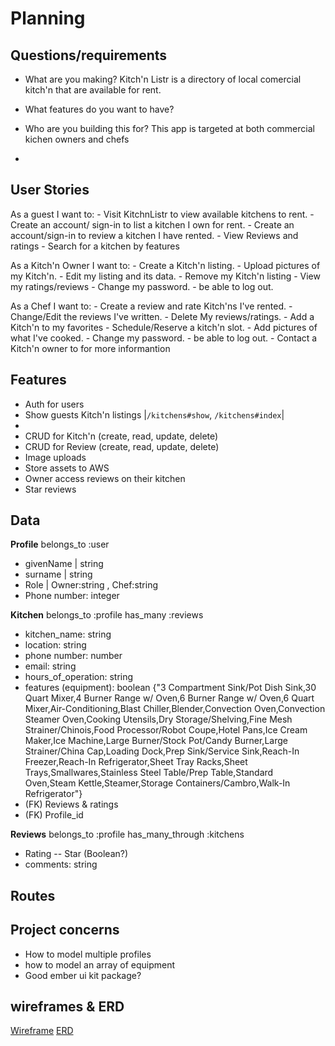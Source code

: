 # Planning

## Questions/requirements
  - What are you making?
      Kitch'n Listr is a directory of local comercial kitch'n that are available for rent.

  - What features do you want to have?
  - Who are you building this for?
      This app is targeted at both commercial kichen owners and chefs
  -

## User Stories

  As a guest I want to:
    - Visit KitchnListr to view available kitchens to rent.
    - Create an account/ sign-in to list a kitchen I own for rent.
    - Create an account/sign-in to review a kitchen I have rented.
    - View Reviews and ratings
    - Search for a kitchen by features



  As a Kitch'n Owner I want to:
    - Create a Kitch'n listing.
    - Upload pictures of my Kitch'n.
    - Edit my listing and its data.
    - Remove my Kitch'n listing
    - View my ratings/reviews
    - Change my password.
    - be able to log out.

  As a Chef I want to:
    - Create a review and rate Kitch'ns I've rented.
    - Change/Edit the reviews I've written.
    - Delete My reviews/ratings.
    - Add a Kitch'n to my favorites
    - Schedule/Reserve a kitch'n slot.
    - Add pictures of what I've cooked.
    - Change my password.
    - be able to log out.
    - Contact a Kitch'n owner to for more informantion

## Features
  - Auth for users
  - Show guests Kitch'n listings |`/kitchens#show`, `/kitchens#index`|
  -
  - CRUD for Kitch'n (create, read, update, delete)
  - CRUD for Review (create, read, update, delete)
  - Image uploads
  - Store assets to AWS
  - Owner access reviews on their kitchen
  - Star reviews

##  Data
**Profile**
belongs_to :user
  - givenName | string
  - surname | string
  - Role | Owner:string , Chef:string
  - Phone number: integer

**Kitchen**
belongs_to :profile
has_many :reviews
  - kitchen_name: string
  - location: string
  - phone number: number
  - email: string
  - hours_of_operation: string
  - features (equipment): boolean {"3 Compartment Sink/Pot Dish Sink,30 Quart Mixer,4 Burner Range w/ Oven,6 Burner Range w/ Oven,6 Quart Mixer,Air-Conditioning,Blast Chiller,Blender,Convection Oven,Convection Steamer Oven,Cooking Utensils,Dry Storage/Shelving,Fine Mesh Strainer/Chinois,Food Processor/Robot Coupe,Hotel Pans,Ice Cream Maker,Ice Machine,Large Burner/Stock Pot/Candy Burner,Large Strainer/China Cap,Loading Dock,Prep Sink/Service Sink,Reach-In Freezer,Reach-In Refrigerator,Sheet Tray Racks,Sheet Trays,Smallwares,Stainless Steel Table/Prep Table,Standard Oven,Steam Kettle,Steamer,Storage Containers/Cambro,Walk-In Refrigerator"}
  - (FK) Reviews & ratings
  - (FK) Profile_id

**Reviews**
belongs_to :profile
has_many_through :kitchens
  - Rating -- Star (Boolean?)
  - comments: string

## Routes


## Project concerns
  - How to model multiple profiles
  - how to model an array of equipment
  - Good ember ui kit package?


  ## wireframes & ERD
  [Wireframe](http://i.imgur.com/LtFxIoYl.jpg)
  [ERD](http://i.imgur.com/S6ZmKxPl.jpg)
